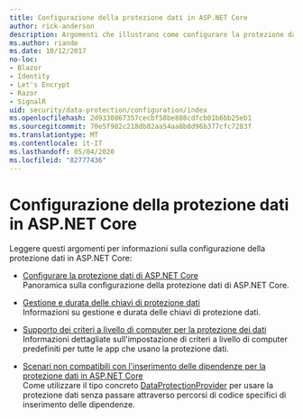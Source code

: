 ```yaml
---
title: Configurazione della protezione dati in ASP.NET Core
author: rick-anderson
description: Argomenti che illustrano come configurare la protezione dati in ASP.NET Core.
ms.author: riande
ms.date: 10/12/2017
no-loc:
- Blazor
- Identity
- Let's Encrypt
- Razor
- SignalR
uid: security/data-protection/configuration/index
ms.openlocfilehash: 2d9330867357cecbf58be808cdfcb01b6bb25eb1
ms.sourcegitcommit: 70e5f982c218db82aa54aa8b8d96b377cfc7283f
ms.translationtype: MT
ms.contentlocale: it-IT
ms.lasthandoff: 05/04/2020
ms.locfileid: "82777436"
---
```

# <a name="data-protection-configuration-in-aspnet-core"></a>Configurazione della protezione dati in ASP.NET Core

Leggere questi argomenti per informazioni sulla configurazione della protezione dati in ASP.NET Core:

* [Configurare la protezione dati di ASP.NET Core](xref:security/data-protection/configuration/overview)  
  Panoramica sulla configurazione della protezione dati di ASP.NET Core.

* [Gestione e durata delle chiavi di protezione dati](xref:security/data-protection/configuration/default-settings)  
  Informazioni su gestione e durata delle chiavi di protezione dati.

* [Supporto dei criteri a livello di computer per la protezione dei dati](xref:security/data-protection/configuration/machine-wide-policy)  
  Informazioni dettagliate sull'impostazione di criteri a livello di computer predefiniti per tutte le app che usano la protezione dati.

* [Scenari non compatibili con l'inserimento delle dipendenze per la protezione dati in ASP.NET Core](xref:security/data-protection/configuration/non-di-scenarios)  
  Come utilizzare il tipo concreto [DataProtectionProvider](/dotnet/api/Microsoft.AspNetCore.DataProtection.DataProtectionProvider) per usare la protezione dati senza passare attraverso percorsi di codice specifici di inserimento delle dipendenze.
